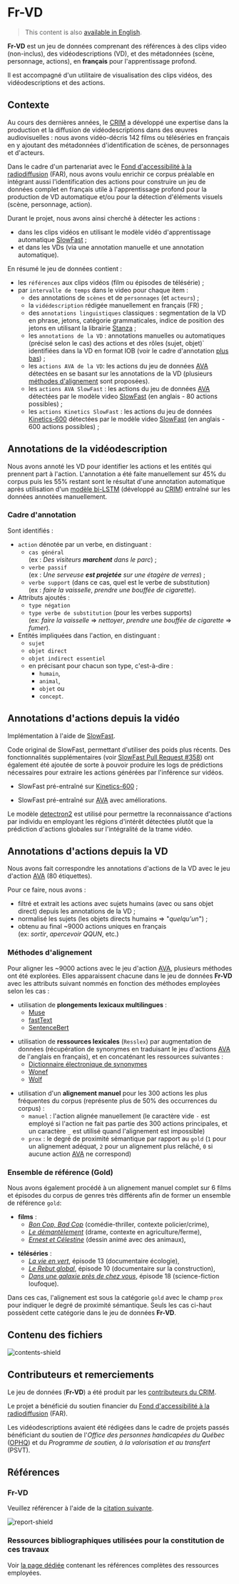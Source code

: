 # Fr-VD

> This content is also [available in English](README.md).

**Fr-VD** est un jeu de données comprenant des références à des clips video (non-inclus), 
des vidéodescriptions (VD), et des métadonnées (scène, personnage, actions),
en **français** pour l'apprentissage profond.

Il est accompagné d'un utilitaire de visualisation des clips vidéos, des vidéodescriptions et des actions.

## Contexte

Au cours des dernières années, le [CRIM][CRIM] a développé une expertise dans la production et la diffusion de 
vidéodescriptions dans des œuvres audiovisuelles : nous avons vidéo-décris 142 films ou téléséries en français 
en y ajoutant des métadonnées d'identification de scènes, de personnages et d'acteurs.


Dans le cadre d'un partenariat avec le [Fond d'accessibilité à la radiodiffusion][FAR] (FAR), nous avons voulu enrichir
ce corpus préalable en intégrant aussi l'identification des actions pour construire un jeu de données complet 
en français utile à l'apprentissage profond pour la production de VD 
automatique et/ou pour la détection d'éléments visuels (scène, personnage, action). 

Durant le projet, nous avons ainsi cherché à détecter les actions :
- dans les clips vidéos en utilisant le modèle vidéo d'apprentissage automatique [SlowFast][SlowFast] ;
- et dans les VDs (via une annotation manuelle et une annotation automatique).

En résumé le jeu de données contient : 
- les `références` aux clips vidéos (film ou épisodes de télésérie) ;
- par `intervalle de temps` dans le video pour chaque item : 
  - des annotations de `scènes` et de `personnages` (et `acteurs`) ;
  - la `vidédescription` rédigée manuellement en français (FR) ;
  - des `annotations linguistiques` classiques : segmentation de la VD en phrase, jetons, catégorie grammaticales, 
    indice de position des jetons en utilisant la librairie [Stanza][Stanza] ;
  - les `annotations de la VD` : annotations manuelles ou automatiques (précisé selon le cas) des actions et des 
    rôles (sujet, objet)` identifiées dans la VD en format IOB 
    (voir le cadre d'annotation [plus bas](#Cadre-d'annotation)) ;
  - les `actions AVA de la VD`: les actions du jeu de données [AVA][AVA] détectées en se basant sur les 
    annotations de la VD (plusieurs [méthodes d'alignement](#Méthodes-d'alignement) sont proposées).
  - les `actions AVA SlowFast` : les actions du jeu de données [AVA][AVA] détectées par le modèle video [SlowFast][SlowFast]
    (en anglais - 80 actions possibles) ;
  - les `actions Kinetics SlowFast` : les actions du jeu de données [Kinetics-600][Kinetics600] détectées par le modèle video [SlowFast][SlowFast] 
    (en anglais - 600 actions possibles) ;

[CRIM]:https://www.crim.ca/fr/
[FAR]:https://www.baf-far.ca/fr   
[Stanza]: https://stanfordnlp.github.io/stanza/
    
## Annotations de la vidéodescription

Nous avons annoté les VD pour identifier les actions et les entités qui prennent part à l'action.
L'annotation a été faite manuellement sur 45% du corpus puis les 55% restant sont le résultat d'une annotation 
automatique après utilisation d'un [modèle bi-LSTM][bi-LSTM] (développé au [CRIM][CRIM]) entraîné sur les données 
annotées manuellement.

[bi-LSTM]:https://tac.nist.gov/publications/2017/participant.papers/TAC2017.CRIM.proceedings.pdf

### Cadre d'annotation

Sont identifiés : 
- `action` dénotée par un verbe, en distinguant : 
  - `cas général` <br>
    (ex : _Des visiteurs **marchent** dans le parc_) ; 
  - `verbe passif` <br>
    (ex : _Une serveuse **est projetée** sur une étagère de verres_) ; 
  - `verbe support` (dans ce cas, quel est le verbe de substitution) <br>
    (ex : _faire la vaisselle_, _prendre une bouffée de cigarette_).
- Attributs ajoutés : 
  - `type négation`
  - `type verbe de substitution` (pour les verbes supports) <br> 
    (ex: _faire la vaisselle_ => _nettoyer_, _prendre une bouffée de cigarette_ => _fumer_).
- Entités impliquées dans l'action, en distinguant :
  - `sujet` 
  - `objet direct` 
  - `objet indirect essentiel`
  - en précisant pour chacun son type, c'est-à-dire :
    - `humain`,
    - `animal`, 
    - `objet` ou
    - `concept`.

## Annotations d'actions depuis la vidéo

Implémentation à l'aide de [SlowFast][SlowFast].

[SlowFast]: https://github.com/facebookresearch/SlowFast  

Code original de SlowFast, permettant d'utiliser des poids plus récents.
Des fonctionnalités supplémentaires (voir [SlowFast Pull Request #358][PR-SlowFast]) ont également été ajoutée de sorte 
à pouvoir produire les logs de prédictions nécessaires pour extraire les actions générées par l'inférence sur vidéos.

[PR-SlowFast]: https://github.com/facebookresearch/SlowFast/pull/358


 - SlowFast pré-entraîné sur [Kinetics-600][Kinetics600] ;

[Kinetics600]: https://deepmind.com/research/open-source/kinetics

- SlowFast pré-entraîné sur [AVA][AVA] avec améliorations.

[AVA]: https://research.google.com/ava/

Le modèle [detectron2][detectron2] est utilisé pour permettre la reconnaissance d'actions par individu en employant 
les régions d'intérêt détectées plutôt que la prédiction d'actions globales sur l'intégralité de la trame vidéo.

[detectron2]: https://github.com/facebookresearch/detectron2

## Annotations d'actions depuis la VD

Nous avons fait correspondre les annotations d'actions de la VD avec le jeu d'action [AVA][AVA] (80 étiquettes).

Pour ce faire, nous avons :
- filtré et extrait les actions avec sujets humains (avec ou sans objet direct) depuis les annotations de la VD ;
- normalisé les sujets (les objets directs humains => "_quelqu'un_") ;
- obtenu au final ~9000 actions uniques en français <br> 
  (ex: _sortir_, _apercevoir QQUN_, etc.)

### Méthodes d'alignement

Pour aligner les ~9000 actions avec le jeu d'action [AVA][AVA], plusieurs méthodes ont été explorées. 
Elles apparaissent chacune dans le jeu de données **Fr-VD** avec les attributs suivant nommés en fonction des méthodes 
employées selon les cas :

- utilisation de **plongements lexicaux multilingues** : 
  - [Muse][Muse]
  - [fastText][fasttext]
  - [SentenceBert][SB]
  
[Muse]:https://ai.facebook.com/tools/muse/
[fasttext]:https://fasttext.cc/docs/en/crawl-vectors.html
[SB]:https://www.sbert.net/

- utilisation de **ressources lexicales** (`Resslex`) par augmentation de données 
  (récupération de synonymes en traduisant le jeu d'actions [AVA] de l'anglais en français),
  et en concaténant les ressources suivantes : 
  - [Dictionnaire électronique de synonymes][Des]
  - [Wonef][Wonef]
  - [Wolf][Wolf]
  
[Des]:https://crisco2.unicaen.fr/des/
[Wonef]:https://aclanthology.org/W14-0105.pdf
[Wolf]:https://gforge.inria.fr/projects/wolf/

- utilisation d'un **alignement manuel** pour les 300 actions les plus fréquentes du corpus 
  (représente plus de 50% des occurrences du corpus) : 
  - `manuel` : 
    l'action alignée manuellement 
    (le caractère vide `-` est employé si l'action ne fait pas partie des 300 actions principales, 
    et un caractère `_` est utilisé quand l'alignement est impossible)
  - `prox` : 
    le degré de proximité sémantique par rapport au `gold`
    (`1` pour un alignement adéquat, `2` pour un alignement plus relâché, `0` si aucune action [AVA][AVA] ne correspond) 
 
    
### Ensemble de référence (Gold)

Nous avons également procédé à un alignement manuel complet sur 6 films et épisodes du 
corpus de genres très différents afin de former un ensemble de référence `gold`: 

- **films** : 
  - _[Bon Cop, Bad Cop][Bon-Cop-Bad-Cop]_ (comédie-thriller, contexte policier/crime), 
  - _[Le démantèlement][démantèlement]_ (drame, contexte en agriculture/ferme),
  - _[Ernest et Célestine][Ernest-Célestine]_ (dessin animé avec des animaux),
    
[Bon-Cop-Bad-Cop]: https://en.wikipedia.org/wiki/Bon_Cop,_Bad_Cop
[démantèlement]: https://fr.wikipedia.org/wiki/Le_Démantèlement
[Ernest-Célestine]: https://fr.wikipedia.org/wiki/Ernest_et_C%C3%A9lestine_
    
- **téléséries** : 
  - _[La vie en vert][vie-en-vert]_, épisode 13 (documentaire écologie), 
  - _[Le Rebut global][Rebut-global]_, épisode 10 (documentaire sur la construction), 
  - _[Dans une galaxie près de chez vous][DUGPDCV]_, épisode 18 (science-fiction loufoque).

[vie-en-vert]: https://fr.wikipedia.org/wiki/La_Vie_en_vert
[Rebut-global]: https://fr.wikipedia.org/wiki/Le_Rebut_global
[DUGPDCV]: https://fr.wikipedia.org/wiki/Dans_une_galaxie_pr%C3%A8s_de_chez_vous

Dans ces cas, l'alignement est sous la catégorie `gold` avec le champ `prox` pour indiquer 
le degré de proximité sémantique. Seuls les cas ci-haut possèdent cette catégorie dans le 
jeu de données **Fr-VD**.

## Contenu des fichiers

![contents-shield](https://img.shields.io/badge/contenu-bientôt%20disponible-yellow)


## Contributeurs et remerciements

Le jeu de données (**Fr-VD**) a été produit par les [contributeurs du CRIM](AUTHORS.md). 

Le projet a bénéficié du soutien financier du [Fond d'accessibilité à la radiodiffusion][FAR] (FAR).

Les vidéodescriptions avaient été rédigées dans le cadre de projets passés bénéficiant 
du soutien de l'_Office des personnes handicapées du Québec_ ([OPHQ][OPHQ]) et du 
_Programme de soutien, à la valorisation et au transfert_ (PSVT).

[OPHQ]: https://www.ophq.gouv.qc.ca/

## Références

### Fr-VD

Veuillez référencer à l'aide de la [citation suivante](README.md#Citation).

![report-shield](https://img.shields.io/badge/référence%20au%20rapport-bientôt%20disponible-yellow)


### Ressources bibliographiques utilisées pour la constitution de ces travaux

Voir [la page dédiée](REFERENCES.md) contenant les références complètes des ressources employées.
